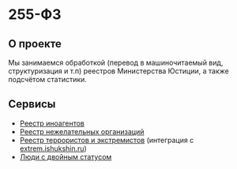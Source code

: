 # 255-ФЗ
<!--
## Историческая справка

### Иноагенты
Федеральный закон №255-ФЗ от 14.07.2022 "О контроле за деятельностью лиц, находящихся под иностранным влиянием" предусматривает ведение единого реестра иноагентов и позволил Министерству Юстиции Российской Федерации вносить в данный реестр кого угодно без решения суда (aka принимать точечные ответные меры 🙂)

### Нежелательные организации

Федеральный закон №272-ФЗ от 28.12.2012 "О мерах воздействия на лиц, причастных к нарушениям основополагающих прав и свобод человека, прав и свобод граждан Российской Федерации" предусматривает ведение единого реестра нежелательных организаций и даёт право Генеральной прокуратуре Российской Федерации признавать деятельность организации нежелательной, а Министерство Юстиции признаётся владельцем реестра.

Фактически более неприятный статус, чем признание иноагентом поскольку ст. 3.1 предусматривает [достаточно серьёзные ограничения](https://www.consultant.ru/document/cons_doc_LAW_139994/a2a2c3de18de17987c273111214cd45393805c36/)
-->
## О проекте

Мы занимаемся обработкой (перевод в машиночитаемый вид, структуризация и т.п) реестров Министерства Юстиции, а также подсчётом статистики.

## Сервисы

* [Реестр иноагентов](https://fz255.github.io/)
* [Реестр нежелательных организаций](https://fz255.github.io/#/orgs)
* [Реестр террористов и экстремистов](https://fz255.github.io/#/fedsfm) (интеграция с [extrem.ishukshin.ru](https://extrem.ishukshin.ru))
* [Люди с двойным статусом](https://fz255.github.io/#/double)
